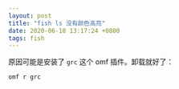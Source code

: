 ```yaml
---
layout: post
title: "fish ls 没有颜色高亮"
date: 2020-06-18 13:17:24 +0800
tags: fish
---
```


原因可能是安装了 `grc` 这个 omf 插件。卸载就好了：

```shell
omf r grc
```
